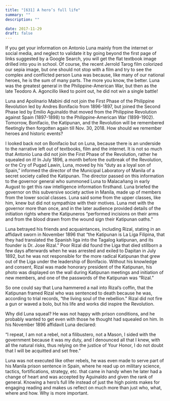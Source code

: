 ```yaml
---
title: "[631] A hero’s full life"
summary: ""
description: ""

date: 2017-11-29
draft: false
---
```


If you get your information on Antonio Luna mainly from the internet or social media, and neglect to validate it by going beyond the first page of links suggested by a Google Search, you will get the flat textbook image drilled into you in school. Of course, the recent Jerrold Tarog film colorized our sepia image, but one should not stop with a film and try to see the complex and conflicted person Luna was because, like many of our national heroes, he is the sum of many parts. The more you know, the better. Luna was the greatest general in the Philippine-American War, but then as the late Teodoro A. Agoncillo liked to point out, he did not win a single battle!

Luna and Apolinario Mabini did not join the First Phase of the Philippine Revolution led by Andres Bonifacio from 1896-1897, but joined the Second Phase led by Emilio Aguinaldo that moved from the Philippine Revolution against Spain (1897-1898) to the Philippine-American War (1899-1902). Tomorrow, Bonifacio, the Katipunan, and the Revolution will be remembered fleetingly then forgotten again till Nov. 30, 2018. How should we remember heroes and historic events?

I looked back not on Bonifacio but on Luna, because there is an underside to the narrative left out of textbooks, film and the internet. It is not so much that Antonio Luna did not join the First Phase of the Revolution, rather he squealed on it! In July 1896, a month before the outbreak of the Revolution, or the Cry of Pugad Lawin, Luna, moved by his “duty as a loyal son of Spain,” informed the director of the Municipal Laboratory of Manila of a secret society called the Katipunan. The director passed on this information to the governor general who summoned Luna to Malacañang in early August to get this raw intelligence information firsthand. Luna briefed the governor on this subversive society active in Manila, made up of members from the lower social classes. Luna said some from the upper classes, like him, knew but did not sympathize with their motives. Luna met with the governor more than once, and in the later audience provided details of the initiation rights where the Katipuneros “performed incisions on their arms and from the blood drawn from the wound sign their Katipunan oaths.”

Luna betrayed his friends and acquaintances, including Rizal, stating in an affidavit sworn in November 1896 that “the Katipunan is La Liga Filipina, that they had translated the Spanish liga into the Tagalog katipunan, and its founder is Dr. Jose Rizal.” Poor Rizal did found the Liga that died stillborn a few days afterwards when he was arrested and exiled to Dapitan in July 1892, but he was not responsible for the more radical Katipunan that grew out of the Liga under the leadership of Bonifacio. Without his knowledge and consent, Rizal was made honorary president of the Katipunan, his photo was displayed on the wall during Katipunan meetings and initiation of new members, and one of the passwords of the Katipunan was “Rizal.”

So one could say that Luna hammered a nail into Rizal’s coffin, that the Katipunan framed Rizal who was sentenced to death because he was, according to trial records, “the living soul of the rebellion.” Rizal did not fire a gun or waved a bolo, but his life and works did inspire the Revolution.

Why did Luna squeal? He was not happy with prison conditions, and he probably wanted to get even with those he thought had squealed on him. In his November 1896 affidavit Luna declared:

“I repeat, I am not a rebel, not a filibustero, not a Mason, I sided with the government because it was my duty, and I denounced all that I knew, with all the natural risks, thus relying on the justice of Your Honor, I do not doubt that I will be acquitted and set free.”

Luna was not executed like other rebels, he was even made to serve part of his Manila prison sentence in Spain, where he read up on military science, tactics, fortifications, strategy, etc. that came in handy when he later had a change of heart and was accepted by Aguinaldo and given the rank of general. Knowing a hero’s full life instead of just the high points makes for engaging reading and makes us reflect on much more than just who, what, where and how. Why is more important.
